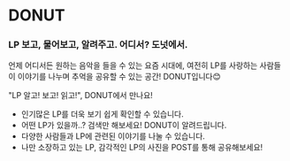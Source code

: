 # DONUT
### **LP 보고, 물어보고, 알려주고. 어디서? 도넛에서.**

언제 어디서든 원하는 음악을 들을 수 있는 요즘 시대에, 여전히 LP를 사랑하는 사람들이 이야기를 나누며 추억을 공유할 수 있는 공간! DONUT입니다😊

"LP 알고! 보고! 읽고!", DONUT에서 만나요!

- 인기많은 LP를 더욱 보기 쉽게 확인할 수 있습니다.
- 어떤 LP가 있을까..? 검색만 해보세요! DONUT이 알려드립니다.
- 다양한 사람들과 LP에 관련된 이야기를 나눌 수 있습니다.
- 나만 소장하고 있는 LP, 감각적인 LP의 사진을 POST를 통해 공유해보세요!
